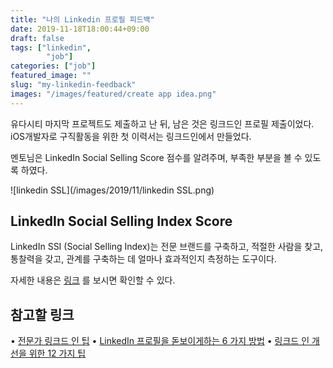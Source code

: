 ```yaml
---
title: "나의 Linkedin 프로필 피드백"
date: 2019-11-18T18:00:44+09:00
draft: false
tags: ["linkedin",
        "job"]
categories: ["job"]
featured_image: ""
slug: "my-linkedin-feedback"
images: "/images/featured/create app idea.png"
---
```

유다시티 마지막 프로젝트도 제출하고 난 뒤, 남은 것은 링크드인 프로필 제출이었다.
iOS개발자로 구직활동을 위한 첫 이력서는 링크드인에서 만들었다.

<script type="text/javascript" src="https://platform.linkedin.com/badges/js/profile.js" async defer></script>
멘토님은 LinkedIn Social Selling Score 점수를 알려주며, 부족한 부분을 볼 수 있도록 하였다. 

![linkedin SSL](/images/2019/11/linkedin SSL.png)


## LinkedIn Social Selling Index Score
LinkedIn SSI (Social Selling Index)는 전문 브랜드를 구축하고, 적절한 사람을 찾고, 통찰력을 갖고, 관계를 구축하는 데 얼마나 효과적인지 측정하는 도구이다.

자세한 내용은 [링크](https://www.linkedin.com/pulse/how-find-your-linkedin-ssi-score-karlyn-williams/) 를 보시면 확인할 수 있다.


## 참고할 링크
• [전문가 링크드 인 팁](https://www.forbes.com/sites/dailymuse/2018/01/22/7-expert-linkedin-tips-a-lot-of-people-dont-really-know-about/#396303312f2a)
• [LinkedIn 프로필을 돋보이게하는 6 가지 방법](https://www.forbes.com/sites/averyblank/2017/12/05/6-ways-to-make-your-linkedin-profile-standout-and-unforgettable/#64e358a73743)
• [링크드 인 개선을 위한 12 가지 팁](https://www.linkedin.com/pulse/20140709061710-108230503-12-tips-to-improve-your-work-experience-section-on-linkedin/)